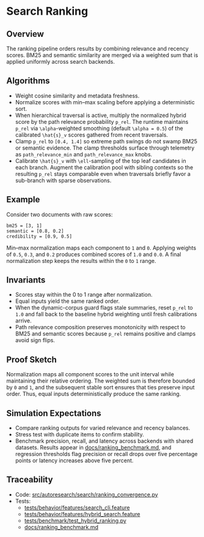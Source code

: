 # Search Ranking

## Overview

The ranking pipeline orders results by combining relevance and recency
scores. BM25 and semantic similarity are merged via a weighted sum that is
applied uniformly across search backends.

## Algorithms

- Weight cosine similarity and metadata freshness.
- Normalize scores with min–max scaling before applying a deterministic sort.
- When hierarchical traversal is active, multiply the normalized hybrid score
  by the path relevance probability ``p_rel``. The runtime maintains
  ``p_rel`` via ``\alpha``-weighted smoothing (default ``\alpha = 0.5``) of
  the calibrated ``\hat{s}_v`` scores gathered from recent traversals.
- Clamp ``p_rel`` to ``[0.4, 1.4]`` so extreme path swings do not swamp BM25 or
  semantic evidence. The clamp thresholds surface through telemetry as
  ``path_relevance_min`` and ``path_relevance_max`` knobs.
- Calibrate ``\hat{s}_v`` with ``\ell``-sampling of the top leaf candidates
  in each branch. Augment the calibration pool with sibling contexts so the
  resulting ``p_rel`` stays comparable even when traversals briefly favor a
  sub-branch with sparse observations.

## Example

Consider two documents with raw scores:

```
bm25 = [3, 1]
semantic = [0.8, 0.2]
credibility = [0.9, 0.5]
```

Min–max normalization maps each component to `1` and `0`. Applying weights of
`0.5`, `0.3`, and `0.2` produces combined scores of `1.0` and `0.0`. A final
normalization step keeps the results within the `0` to `1` range.

## Invariants

- Scores stay within the 0 to 1 range after normalization.
- Equal inputs yield the same ranked order.
- When the dynamic-corpus guard flags stale summaries, reset ``p_rel`` to
  ``1.0`` and fall back to the baseline hybrid weighting until fresh
  calibrations arrive.
- Path relevance composition preserves monotonicity with respect to BM25 and
  semantic scores because ``p_rel`` remains positive and clamps avoid sign
  flips.

## Proof Sketch

Normalization maps all component scores to the unit interval while maintaining
their relative ordering. The weighted sum is therefore bounded by `0` and `1`,
and the subsequent stable sort ensures that ties preserve input order. Thus,
equal inputs deterministically produce the same ranking.

## Simulation Expectations

- Compare ranking outputs for varied relevance and recency balances.
- Stress test with duplicate items to confirm stability.
- Benchmark precision, recall, and latency across backends with shared
  datasets. Results appear in [docs/ranking_benchmark.md][d1], and
  regression thresholds flag precision or recall drops over five
  percentage points or latency increases above five percent.

## Traceability

- Code: [src/autoresearch/search/ranking_convergence.py][m1]
- Tests:
  - [tests/behavior/features/search_cli.feature][t1]
  - [tests/behavior/features/hybrid_search.feature][t2]
  - [tests/benchmark/test_hybrid_ranking.py][t3]
  - [docs/ranking_benchmark.md][d1]

[m1]: ../../src/autoresearch/search/ranking_convergence.py
[t1]: ../../tests/behavior/features/search_cli.feature
[t2]: ../../tests/behavior/features/hybrid_search.feature
[t3]: ../../tests/benchmark/test_hybrid_ranking.py
[d1]: ../ranking_benchmark.md
